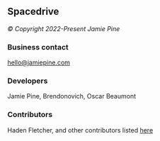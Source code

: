 ## Spacedrive

_&copy; Copyright 2022-Present Jamie Pine_

### Business contact

hello@jamiepine.com

### Developers

Jamie Pine, Brendonovich, Oscar Beaumont

### Contributors

Haden Fletcher, and other contributors listed [here][contributors]

[contributors]: https://github.com/spacedriveapp/spacedrive/graphs/contributors
